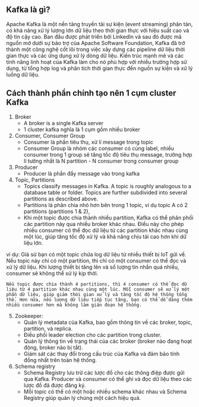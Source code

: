 ## Kafka là gì?

Apache Kafka là một nền tảng truyền tải sự kiện (event streaming) phân tán, có khả năng xử lý lượng lớn dữ liệu theo thời gian thực với hiệu suất cao và độ tin cậy cao. Ban đầu được phát triển bởi LinkedIn và sau đó được mã nguồn mở dưới sự bảo trợ của Apache Software Foundation, Kafka đã trở thành một công nghệ cốt lõi trong việc xây dựng các pipeline dữ liệu thời gian thực và các ứng dụng xử lý dòng dữ liệu. Kiến trúc mạnh mẽ và các tính năng linh hoạt của Kafka làm cho nó phù hợp với nhiều trường hợp sử dụng, từ tổng hợp log và phân tích thời gian thực đến nguồn sự kiện và xử lý luồng dữ liệu.

## Cách thành phần chính tạo nên 1 cụm cluster Kafka

1. Broker
    - A broker is a single Kafka server
    - 1 cluster kafka nghĩa là 1 cụm gồm nhiều broker
2. Consumer, Consumer Group
    - Consumer là phần tiêu thụ, xử lí message trong topic
    - Consumer Group là nhóm các consumer có cùng label, nhiều consumer trong 1 group sẽ tăng tốc độ tiêu thụ message, trường hợp lí tưởng nhất là N partition - N consumer trong consumer group
3. Producer
    - Producer là phần đẩy message vào trong kafka
4. Topic, Partitions
    - Topics classify messages in Kafka.  A topic is roughly analogous to a database table or folder.  Topics are further subdivided into several partitions as described above.
    - Partitions là phân chia nhỏ hơn bên trong 1 topic, ví dụ topic A có 2 partitions (partitions 1 & 2),
    - Khi một topic được chia thành nhiều partition, Kafka có thể phân phối các partition này qua nhiều broker khác nhau. Điều này cho phép nhiều consumer có thể đọc dữ liệu từ các partition khác nhau cùng một lúc, giúp tăng tốc độ xử lý và khả năng chịu tải cao hơn khi dữ liệu lớn.

ví dụ: 
    Giả sử bạn có một topic chứa log dữ liệu từ nhiều thiết bị IoT gửi về. Nếu topic này chỉ có một partition, thì chỉ có một consumer có thể đọc và xử lý dữ liệu. Khi lượng thiết bị tăng lên và số lượng tin nhắn quá nhiều, consumer sẽ không thể xử lý kịp thời.

    Nếu topic được chia thành 4 partitions, thì 4 consumer có thể đọc dữ liệu từ 4 partition khác nhau cùng một lúc. Mỗi consumer sẽ xử lý một phần dữ liệu, giúp giảm thời gian xử lý và tăng tốc độ hệ thống tổng thể. Hơn nữa, nếu lượng dữ liệu tiếp tục tăng, bạn có thể dễ dàng thêm nhiều consumer hơn mà không làm gián đoạn hệ thống.
5. Zookeeper:
    - Quản lý metadata của Kafka, bao gồm thông tin về các broker, topic, partition, và replica.
    - Điều phối leader election cho các partition trong cluster.
    - Quản lý thông tin về trạng thái của các broker (broker nào đang hoạt động, broker nào bị tắt).
    - Giám sát các thay đổi trong cấu trúc của Kafka và đảm bảo tính đồng nhất trên toàn hệ thống.
6. Schema registry
    - Schema Registry lưu trữ các lược đồ cho các thông điệp được gửi qua Kafka. Producer và consumer có thể ghi và đọc dữ liệu theo các lược đồ đã được đăng ký.
    - Mỗi topic có thể có một hoặc nhiều schema khác nhau và Schema Registry giúp quản lý chúng một cách hiệu quả.
